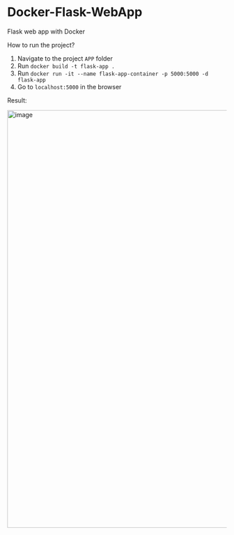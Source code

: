 # Docker-Flask-WebApp
Flask web app with Docker

How to run the project?

1) Navigate to the project `APP` folder
1) Run `docker build -t flask-app .`
2) Run `docker run -it --name flask-app-container -p 5000:5000 -d flask-app`
3) Go to `localhost:5000` in the browser

Result:

<img width="958" alt="image" src="https://user-images.githubusercontent.com/71849513/202268881-b25b3b1d-064a-4827-bf48-c20763fb7f8b.png">

